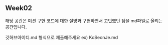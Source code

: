 ## Week02

해당 공간은 미션 구현 코드에 대한 설명과 구현하면서 고민했던 점을 md파일로 올리는 공간입니다.

깃허브아이디.md 형식으로 제출해주세요
ex) KoSeonJe.md
